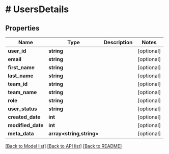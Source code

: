 # # UsersDetails

## Properties

Name | Type | Description | Notes
------------ | ------------- | ------------- | -------------
**user_id** | **string** |  | [optional]
**email** | **string** |  | [optional]
**first_name** | **string** |  | [optional]
**last_name** | **string** |  | [optional]
**team_id** | **string** |  | [optional]
**team_name** | **string** |  | [optional]
**role** | **string** |  | [optional]
**user_status** | **string** |  | [optional]
**created_date** | **int** |  | [optional]
**modified_date** | **int** |  | [optional]
**meta_data** | **array<string,string>** |  | [optional]

[[Back to Model list]](../../README.md#models) [[Back to API list]](../../README.md#endpoints) [[Back to README]](../../README.md)

